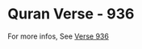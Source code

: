 # Quran Verse - 936 

For more infos, See [Verse 936](https://www.quranbookk.com/quran/search?q=936)